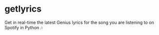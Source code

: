 # getlyrics
Get in real-time the latest Genius lyrics for the song you are listening to on Spotify in Python 🎶
